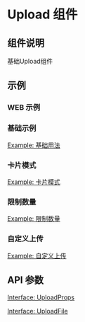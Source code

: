 # Upload 组件

## 组件说明

基础Upload组件

## 示例

### WEB 示例

### 基础示例
[Example: 基础用法](./__examples__/web/base.tsx)

### 卡片模式
[Example: 卡片模式](./__examples__/web/card.tsx)

### 限制数量
[Example: 限制数量](./__examples__/web/limit.tsx)

### 自定义上传
[Example: 自定义上传](./__examples__/web/custom.tsx)

<!-- ### 小程序示例

### 基础示例
[基础用法](./__examples__/mini/base.tsx)

### 卡片模式
[基础用法](./__examples__/mini/card.tsx)

### 限制数量
[基础用法](./__examples__/mini/limit.tsx)

### 自定义上传
[基础用法](./__examples__/mini/custom.tsx) -->

## API 参数
[Interface: UploadProps](./interface.ts)

[Interface: UploadFile](./interface.ts)
